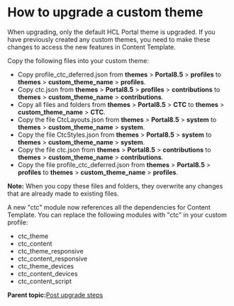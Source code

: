 # How to upgrade a custom theme 

When upgrading, only the default HCL Portal theme is upgraded. If you have previously created any custom themes, you need to make these changes to access the new features in Content Template.

Copy the following files into your custom theme:

-   Copy profile\_ctc\_deferred.json from **themes** \> **Portal8.5** \> **profiles** to **themes** \> **custom\_theme\_name** \> **profiles**.
-   Copy ctc.json from **themes** \> **Portal8.5** \> **profiles** \> **contributions** to **themes** \> **custom\_theme\_name** \> **contributions**.
-   Copy all files and folders from **themes** \> **Portal8.5** \> **CTC** to **themes** \> **custom\_theme\_name** \> **CTC**.
-   Copy the file CtcLayouts.json from **themes** \> **Portal8.5** \> **system** to **themes** \> **custom\_theme\_name** \> **system**.
-   Copy the file CtcStyles.json from **themes** \> **Portal8.5** \> **system** to **themes** \> **custom\_theme\_name** \> **system**.
-   Copy the file ctc.json from **themes** \> **Portal8.5** \> **contributions** to **themes** \> **custom\_theme\_name** \> **contributions**.
-   Copy the file profile\_ctc\_deferred.json from **themes** \> **Portal8.5** \> **profiles** to **themes** \> **custom\_theme\_name** \> **profiles**.

**Note:** When you copy these files and folders, they overwrite any changes that are already made to existing files.

A new "ctc" module now references all the dependencies for Content Template. You can replace the following modules with "ctc" in your custom profile:

-   ctc\_theme
-   ctc\_content
-   ctc\_theme\_responsive
-   ctc\_content\_responsive
-   ctc\_theme\_devices
-   ctc\_content\_devices
-   ctc\_content\_script

**Parent topic:**[Post upgrade steps ](../ctc/ctc-upgrade-post.md)


